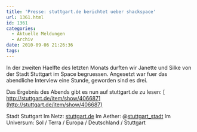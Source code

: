 ```yaml
---
title: 'Presse: stuttgart.de berichtet ueber shackspace'
url: 1361.html
id: 1361
categories:
  - Aktuelle Meldungen
  - Archiv
date: 2010-09-06 21:26:36
tags:
---
```


In der zweiten Haelfte des letzten Monats durften wir Janette und Silke von der Stadt Stuttgart im Space begruessen. Angesetzt war fuer das abendliche Interview eine Stunde, geworden sind es drei.

Das Ergebnis des Abends gibt es nun auf stuttgart.de zu lesen:
[ http://stuttgart.de/item/show/406687](http://stuttgart.de/item/show/406687)

Stadt Stuttgart
Im Netz: [stuttgart.de](http://stuttgart.de/)
Im Aether: @[stuttgart_stadt](https://twitter.com/stuttgart_stadt)
Im Universum: Sol / Terra / Europa / Deutschland / Stuttgart